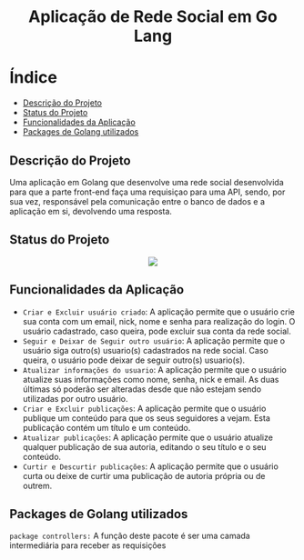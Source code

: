 <h1 align="center"> Aplicação de Rede Social em Go Lang </h1>

# Índice
* [Descrição do Projeto](#descrição-do-projeto)
* [Status do Projeto](#status-do-projeto)
* [Funcionalidades da Aplicação](#funcionalidades-da-aplicação)
* [Packages de Golang utilizados](#packages-de-golang-utilizados)

## Descrição do Projeto
Uma aplicação em Golang que desenvolve uma rede social desenvolvida para que a parte front-end faça uma requisiçao para uma API, sendo, por sua vez, responsável pela comunicação entre o banco de dados e a aplicação em si, devolvendo uma resposta.
## Status do Projeto
<p align="center">
<img src="https://img.shields.io/badge/status-Desenvolvido-green"/>
</p>

## Funcionalidades da Aplicação
- `Criar e Excluir usuário criado`: A aplicação permite que o usuário crie sua conta com um email, nick, nome e senha para realização do login. O usuário cadastrado, caso queira, pode excluir sua conta da rede social.
- `Seguir e Deixar de Seguir outro usuário`: A aplicação permite que o usuário siga outro(s) usuario(s) cadastrados na rede social. Caso queira, o usuário pode deixar de seguir outro(s) usuario(s).
- `Atualizar informações do usuario`: A aplicação permite que o usuário atualize suas informações como nome, senha, nick e email. As duas últimas só poderão ser alteradas desde que não estejam sendo utilizadas por outro usuário.
- `Criar e Excluir publicações`: A aplicação permite que o usuário publique um conteúdo para que os seus seguidores a vejam. Esta publicação contém um título e um conteúdo.
- `Atualizar publicações`: A aplicação permite que o usuário atualize qualquer publicação de sua autoria, editando o seu título e o seu conteúdo.
- `Curtir e Descurtir publicações`: A aplicação permite que o usuário curta ou deixe de curtir uma publicação de autoria própria ou de outrem.

## Packages de Golang utilizados

`package controllers:`
A função deste pacote é ser uma camada intermediária para receber as requisições
